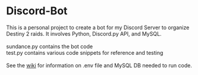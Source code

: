 # Discord-Bot

This is a personal project to create a bot for my Discord Server to organize Destiny 2 raids.  It involves Python, Discord.py API, and MySQL.  <br/>
<br/>
sundance.py contains the bot code<br/>
test.py contains various code snippets for reference and testing<br/>
<br/>
See the [wiki](https://github.com/michaelScarfi/Discord-Bot/wiki) for information on .env file and MySQL DB needed to run code.<br/>
